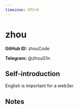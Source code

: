 ```yaml
---
timezone: UTC+8
---
```


# zhou

**GitHub ID:** zhouCode

**Telegram:** @zhouG1n

## Self-introduction

English is important for a web3er.

## Notes

<!-- Content_START -->


<!-- Content_END -->
